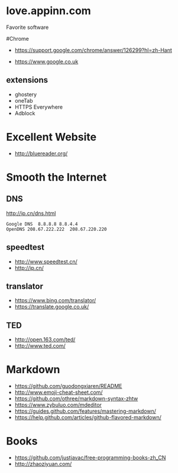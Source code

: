 # love.appinn.com
Favorite software

#Chrome

 * https://support.google.com/chrome/answer/126299?hl=zh-Hant
 
 * https://www.google.co.uk
 
## extensions

 * ghostery
 * oneTab
 * HTTPS Everywhere
 * Adblock

# Excellent Website
* http://bluereader.org/

# Smooth the Internet

## DNS
http://ip.cn/dns.html
```
Google DNS	8.8.8.8	8.8.4.4
OpenDNS	208.67.222.222	208.67.220.220
```
## speedtest
* http://www.speedtest.cn/
* http://ip.cn/

## translator
 * https://www.bing.com/translator/
 * https://translate.google.co.uk/

## TED
 * http://open.163.com/ted/
 * http://www.ted.com/


# Markdown 
 * https://github.com/guodongxiaren/README
 * http://www.emoji-cheat-sheet.com/
 * https://github.com/othree/markdown-syntax-zhtw
 * https://www.zybuluo.com/mdeditor
 * https://guides.github.com/features/mastering-markdown/
 * https://help.github.com/articles/github-flavored-markdown/

# Books
 * https://github.com/justjavac/free-programming-books-zh_CN
 * http://zhaoziyuan.com/

